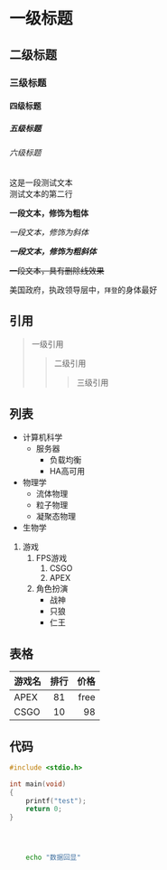 
# 一级标题
## 二级标题
### 三级标题
#### 四级标题
##### 五级标题
###### 六级标题


这是一段测试文本<br>
测试文本的第二行


**一段文本，修饰为粗体**

*一段文本，修饰为斜体*

***一段文本，修饰为粗斜体***

~~一段文本，具有删除线效果~~

美国政府，执政领导层中，`拜登`的身体最好

## 引用

> 一级引用
>> 二级引用
>>> 三级引用

## 列表

* 计算机科学
  * 服务器
    * 负载均衡
    * HA高可用
* 物理学
  * 流体物理
  * 粒子物理
  * 凝聚态物理
* 生物学


1. 游戏
   1. FPS游戏
      1. CSGO
      2. APEX
   2. 角色扮演
      * 战神
      * 只狼
      * 仁王

## 表格

游戏名|排行|价格
---|:---:|---:
APEX|81|free
CSGO|10|98


## 代码

```c
#include <stdio.h>

int main(void)
{
	printf("test");
	return 0;
}
```

```python
```

```java
```

```cpp
```

```bash
	echo "数据回显"
```
